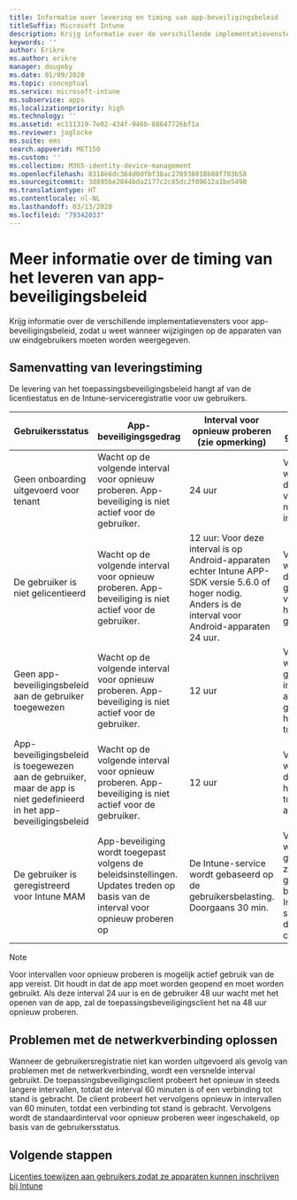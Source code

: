 ```yaml
---
title: Informatie over levering en timing van app-beveiligingsbeleid
titleSuffix: Microsoft Intune
description: Krijg informatie over de verschillende implementatievensters voor app-beveiligingsbeleid, zodat u weet wanneer wijzigingen op de apparaten van uw eindgebruikers moeten worden weergegeven.
keywords: ''
author: Erikre
ms.author: erikre
manager: dougeby
ms.date: 01/09/2020
ms.topic: conceptual
ms.service: microsoft-intune
ms.subservice: apps
ms.localizationpriority: high
ms.technology: ''
ms.assetid: ec111319-7e02-434f-946b-88647726bf1a
ms.reviewer: joglocke
ms.suite: ems
search.appverid: MET150
ms.custom: ''
ms.collection: M365-identity-device-management
ms.openlocfilehash: 8318e6dc364d0dfbf38ac278938018b80f703b58
ms.sourcegitcommit: 3d895be2844bda2177c2c85dc2f09612a1be5490
ms.translationtype: HT
ms.contentlocale: nl-NL
ms.lasthandoff: 03/13/2020
ms.locfileid: "79342033"
---
```

# <a name="understand-app-protection-policy-delivery-timing"></a>Meer informatie over de timing van het leveren van app-beveiligingsbeleid

Krijg informatie over de verschillende implementatievensters voor app-beveiligingsbeleid, zodat u weet wanneer wijzigingen op de apparaten van uw eindgebruikers moeten worden weergegeven.

## <a name="delivery-timing-summary"></a>Samenvatting van leveringstiming

De levering van het toepassingsbeveiligingsbeleid hangt af van de licentiestatus en de Intune-serviceregistratie voor uw gebruikers.  

|    Gebruikersstatus    |    App-beveiligingsgedrag     |    Interval voor opnieuw proberen (zie opmerking)    |    Waarom gebeurt dit?    |
|-----------------------------------------------------|-------------------------------------------------------------------------------------------------|--------------------------------------------------------------------------------------|-----------------------------------------------------------------------------------------------------------|
|    Geen onboarding uitgevoerd voor tenant    |    Wacht op de volgende interval voor opnieuw proberen.  App-beveiliging is niet actief voor de gebruiker.    |    24 uur    |    Vindt plaatst wanneer u de tenant voor Intune niet hebt ingesteld.    |
|    De gebruiker is niet gelicentieerd     |    Wacht op de volgende interval voor opnieuw proberen.  App-beveiliging is niet actief voor de gebruiker.     |    12 uur: Voor deze interval is op Android-apparaten echter Intune APP-SDK versie 5.6.0 of hoger nodig. Anders is de interval voor Android-apparaten 24 uur.   |    Vindt plaats wanneer u de gebruiker geen licentie voor Intune hebt gegeven.    |
|    Geen app-beveiligingsbeleid aan de gebruiker toegewezen    |    Wacht op de volgende interval voor opnieuw proberen.  App-beveiliging is niet actief voor de gebruiker.    |    12 uur        |    Vindt plaats wanneer u geen APP-instellingen aan de gebruiker hebt toegewezen.    |
|    App-beveiligingsbeleid is toegewezen aan de gebruiker, maar de app is niet gedefinieerd in het app-beveiligingsbeleid   |    Wacht op de volgende interval voor opnieuw proberen.  App-beveiliging is niet actief voor de gebruiker.    |    12 uur        |    Vindt plaats wanneer u de app niet hebt toegevoegd aan APP.    |
|    De gebruiker is geregistreerd voor Intune MAM    |    App-beveiliging wordt toegepast volgens de beleidsinstellingen.    Updates treden op basis van de interval voor opnieuw proberen op    |    De Intune-service wordt gebaseerd op de gebruikersbelasting.    Doorgaans 30 min.     |    Vindt plaats wanneer de gebruiker zich heeft geregistreerd bij de Intune-service voor de MAM-configuratie.    |

> [!NOTE]
> Voor intervallen voor opnieuw proberen is mogelijk actief gebruik van de app vereist. Dit houdt in dat de app moet worden geopend en moet worden gebruikt.  Als deze interval 24 uur is en de gebruiker 48 uur wacht met het openen van de app, zal de toepassingsbeveiligingsclient het na 48 uur opnieuw proberen.

## <a name="handling-network-connectivity-issues"></a>Problemen met de netwerkverbinding oplossen

Wanneer de gebruikersregistratie niet kan worden uitgevoerd als gevolg van problemen met de netwerkverbinding, wordt een versnelde interval gebruikt.  De toepassingsbeveiligingsclient probeert het opnieuw in steeds langere intervallen, totdat de interval 60 minuten is of een verbinding tot stand is gebracht.  De client probeert het vervolgens opnieuw in intervallen van 60 minuten, totdat een verbinding tot stand is gebracht. Vervolgens wordt de standaardinterval voor opnieuw proberen weer ingeschakeld, op basis van de gebruikersstatus.

## <a name="next-steps"></a>Volgende stappen

[Licenties toewijzen aan gebruikers zodat ze apparaten kunnen inschrijven bij Intune](../fundamentals/licenses-assign.md)


